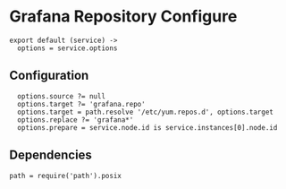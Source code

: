 
# Grafana Repository Configure

    export default (service) ->
      options = service.options

## Configuration

      options.source ?= null
      options.target ?= 'grafana.repo'
      options.target = path.resolve '/etc/yum.repos.d', options.target
      options.replace ?= 'grafana*'
      options.prepare = service.node.id is service.instances[0].node.id

## Dependencies

    path = require('path').posix
